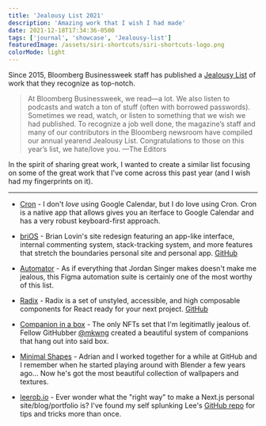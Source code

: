 ```yaml
---
title: 'Jealousy List 2021'
description: 'Amazing work that I wish I had made'
date: 2021-12-18T17:34:36-0500
tags: ['journal', 'showcase', 'Jealousy-list']
featuredImage: /assets/siri-shortcuts/siri-shortcuts-logo.png
colorMode: light
---
```


Since 2015, Bloomberg Businessweek staff has published a [Jealousy List](https://www.bloomberg.com/features/2021-jealousy-list/) of work that they recognize as top-notch.

> At Bloomberg Businessweek, we read—a lot. We also listen to podcasts and watch a ton of stuff (often with borrowed passwords). Sometimes we read, watch, or listen to something that we wish we had published. To recognize a job well done, the magazine’s staff and many of our contributors in the Bloomberg newsroom have compiled our annual yearend Jealousy List. Congratulations to those on this year’s list, we hate/love you. —The Editors

In the spirit of sharing great work, I wanted to create a similar list focusing on some of the great work that I've come across this past year (and I wish had my fingerprints on it).

---

- [Cron](https://cron.io) - I don't _love_ using Google Calendar, but I do love using Cron. Cron is a native app that allows gives you an iterface to Google Calendar and has a very robust keyboard-first approach.

- [briOS](https://brianlovin.com) - Brian Lovin's site redesign featuring an app-like interface, internal commenting system, stack-tracking system, and more features that stretch the boundaries personal site and personal app. [GitHub](https://github.com/brianlovin/brios)

- [Automator](https://automator.design) - As if everything that Jordan Singer makes doesn't make me jealous, this Figma automation suite is certainly one of the most worthy of this list.

- [Radix](https://radix-ui.com) - Radix is a set of unstyled, accessible, and high composable components for React ready for your next project. [GitHub](https://github.com/modulz/radix-ui)

- [Companion in a box](https://www.companioninabox.art) - The only NFTs set that I'm legitimatlly jealous of. Fellow GitHubber [@mkwng](https://twitter.com/mkwng) created a beautiful system of companions that hang out into said box.

- [Minimal Shapes](https://adrianmg.gumroad.com/) - Adrian and I worked together for a while at GitHub and I remember when he started playing around with Blender a few years ago... Now he's got the most beautiful collection of wallpapers and textures.

- [leerob.io](https://leerob.io) - Ever wonder what the "right way" to make a Next.js personal site/blog/portfolio is? I've found my self splunking Lee's [GitHub repo](https://github.com/leerob/leerob.io) for tips and tricks more than once.
